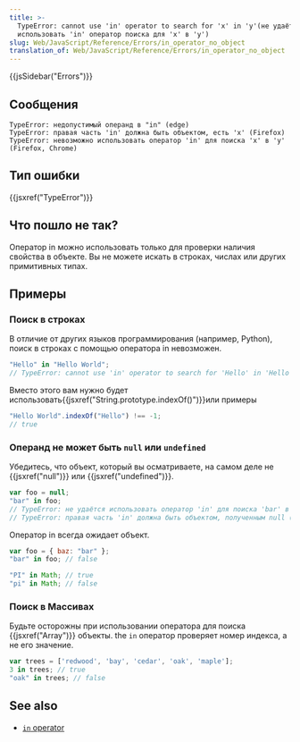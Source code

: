 ```yaml
---
title: >-
  TypeError: cannot use 'in' operator to search for 'x' in 'y'(не удаётся
  использовать 'in' оператор поиска для 'x' в 'y')
slug: Web/JavaScript/Reference/Errors/in_operator_no_object
translation_of: Web/JavaScript/Reference/Errors/in_operator_no_object
---
```


{{jsSidebar("Errors")}}

## Сообщения

```
TypeError: недопустимый операнд в "in" (edge)
TypeError: правая часть 'in' должна быть объектом, есть 'x' (Firefox)
TypeError: невозможно использовать оператор 'in' для поиска 'x' в 'y' (Firefox, Chrome)
```

## Тип ошибки

{{jsxref("TypeError")}}

## Что пошло не так?

Оператор in можно использовать только для проверки наличия свойства в объекте. Вы не можете искать в строках, числах или других примитивных типах.

## Примеры

### Поиск в строках

В отличие от других языков программирования (например, Python), поиск в строках с помощью оператора in невозможен.

```js example-bad
"Hello" in "Hello World";
// TypeError: cannot use 'in' operator to search for 'Hello' in 'Hello World'
```

Вместо этого вам нужно будет использовать{{jsxref("String.prototype.indexOf()")}}или примеры

```js example-good
"Hello World".indexOf("Hello") !== -1;
// true
```

### Операнд не может быть `null` или `undefined`

Убедитесь, что объект, который вы осматриваете, на самом деле не {{jsxref("null")}} или {{jsxref("undefined")}}.

```js example-bad
var foo = null;
"bar" in foo;
// TypeError: не удаётся использовать оператор 'in' для поиска 'bar' в 'foo' (Chrome)
// TypeError: правая часть 'in' должна быть объектом, полученным null (Firefox)
```

Оператор in всегда ожидает объект.

```js example-good
var foo = { baz: "bar" };
"bar" in foo; // false

"PI" in Math; // true
"pi" in Math; // false
```

### Поиск в Массивах

Будьте осторожны при использовании оператора для поиска {{jsxref("Array")}} объекты. the `in` оператор проверяет номер индекса, а не его значение.

```js
var trees = ['redwood', 'bay', 'cedar', 'oak', 'maple'];
3 in trees; // true
"oak" in trees; // false
```

## See also

- [`in` operator](/ru/docs/Web/JavaScript/Reference/Operators/in)
